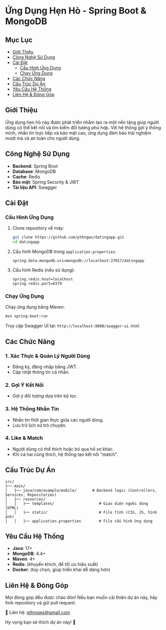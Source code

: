 # Ứng Dụng Hẹn Hò - Spring Boot & MongoDB

## Mục Lục
- [Giới Thiệu](#giới-thiệu)
- [Công Nghệ Sử Dụng](#công-nghệ-sử-dụng)
- [Cài Đặt](#cài-đặt)
  - [Cấu Hình Ứng Dụng](#cấu-hình-ứng-dụng)
  - [Chạy Ứng Dụng](#chạy-ứng-dụng)
- [Các Chức Năng](#các-chức-năng)
- [Cấu Trúc Dự Án](#cấu-trúc-dự-án)
- [Yêu Cầu Hệ Thống](#yêu-cầu-hệ-thống)
- [Liên Hệ & Đóng Góp](#liên-hệ--đóng-góp)

## Giới Thiệu
Ứng dụng hẹn hò này được phát triển nhằm tạo ra một nền tảng giúp người dùng có thể kết nối và tìm kiếm đối tượng phù hợp. Với hệ thống gợi ý thông minh, nhắn tin trực tiếp và bảo mật cao, ứng dụng đảm bảo trải nghiệm mượt mà và an toàn cho người dùng.

## Công Nghệ Sử Dụng
- **Backend**: Spring Boot
- **Database**: MongoDB
- **Cache**: Redis
- **Bảo mật**: Spring Security & JWT
- **Tài liệu API**: Swagger

## Cài Đặt

### Cấu Hình Ứng Dụng
1. Clone repository về máy:
   ```bash
   git clone https://github.com/pthngws/datingapp.git
   cd datingapp
   ```
2. Cấu hình MongoDB trong `application.properties`:
   ```properties
   spring.data.mongodb.uri=mongodb://localhost:27017/datingapp
   ```
3. Cấu hình Redis (nếu sử dụng):
   ```properties
   spring.redis.host=localhost
   spring.redis.port=6379
   ```

### Chạy Ứng Dụng
Chạy ứng dụng bằng Maven:
```bash
mvn spring-boot:run
```

Truy cập Swagger UI tại: `http://localhost:8080/swagger-ui.html`

## Các Chức Năng

### 1. Xác Thực & Quản Lý Người Dùng
- Đăng ký, đăng nhập bằng JWT.
- Cập nhật thông tin cá nhân.

### 2. Gợi Ý Kết Nối
- Gợi ý đối tượng dựa trên bộ lọc.

### 3. Hệ Thống Nhắn Tin
- Nhắn tin thời gian thực giữa các người dùng.
- Lưu trữ lịch sử trò chuyện.

### 4. Like & Match
- Người dùng có thể thích hoặc bỏ qua hồ sơ khác.
- Khi cả hai cùng thích, hệ thống tạo kết nối "match".

## Cấu Trúc Dự Án
```
src/
├── main/
│   ├── java/com/example/mobile/       # Backend logic (Controllers, Services, Repositories)
│   ├── resources/
│   │   ├── templates/                    # Giao diện người dùng (HTML)
│   │   ├── static/                       # File tĩnh (CSS, JS, hình ảnh)
│   │   ├── application.properties        # File cấu hình ứng dụng                 
```

## Yêu Cầu Hệ Thống
- **Java**: 17+
- **MongoDB**: 4.4+
- **Maven**: 4+
- **Redis**: (khuyến khích, để tối ưu hiệu suất)
- **Docker**: (tùy chọn, giúp triển khai dễ dàng hơn)

## Liên Hệ & Đóng Góp
Mọi đóng góp đều được chào đón! Nếu bạn muốn cải thiện dự án này, hãy fork repository và gửi pull request.

📩 Liên hệ: pthngws@gmail.com

Hy vọng bạn sẽ thích dự án này! 🚀

